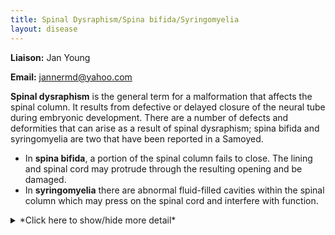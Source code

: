 ```yaml
---
title: Spinal Dysraphism/Spina bifida/Syringomyelia
layout: disease
---
```


**Liaison:** Jan Young

**Email:** [jannermd@yahoo.com](mailto:jannermd@yahoo.com)

**Spinal dysraphism** is the general term for a malformation that
affects the spinal column. It results from defective or delayed
closure of the neural tube during embryonic development. There are a
number of defects and deformities that can arise as a result of spinal
dysraphism; spina bifida and syringomyelia are two that have been
reported in a Samoyed.

- In **spina bifida**, a portion of the spinal column fails to close.
  The lining and spinal cord may protrude through the resulting
  opening and be damaged.
- In **syringomyelia** there are abnormal fluid-filled cavities within
  the spinal column which may press on the spinal cord and interfere
  with function.

<details>
<summary>*Click here to show/hide more detail*</summary>
Spinal dysraphism is the general term for a congenital (existing at birth) malformation that affects the spinal column.  It  results from defective or delayed closure of the neural tube during embryonic development. There can be a single defect, or multiple defects in multiple locations along the spinal column. Defects include the following:

- **Spina bifida:** A bony cleft (failure of closure) of the spinal column with protrusion of the meninges (lining of the spinal cord) or meninges and spinal cord tissue. The skin over the defect may be intact or open. Depending on the amount and location of the protruding tissue, there can be involvement of the motor and sensory system, including partial paralysis and loss of bowel and bladder control. The condition can vary wildly in severity, and the degree of impairment depends on the amount of involved nervous tissue. Typically it is nonprogressive (doesn't get worse with time).
- **Spina bifida occulta:** A bony cleft of the spinal column that does not involve protrusion of any tissue. There is no involvement of the nervous or motor system, but there may be abnormal patterns of hair in the area and in some instances there may be a pilonidal sinus, a dimple in the skin with an opening to the spinal cord. This can be a potential source of infection.
- **Syringomyelia:** A condition where there are abnormal fluid-filled cavities within the spinal column which may interfere with the function of the nervous tissue of the spinal cord. It is often associated with a chiari malformation where the brain is displaced downward, forcing the cerebral spinal fluid (CSF) into the spinal cord and interfering with its flow. Syringomyelia occurs primarily in the neck region because this is the area of the spinal cord closest to where the pressure is coming from.
- **Hemivertebra:** A deformed vertebra which often leads to scoliosis (curvature of the spine)
- **Tethering of the cord:** A situation in which the spinal cord (nerve tissue) is bound to bony tissue. As the dog grows, the cord is stretched and can be damaged. This can be surgically released to prevent further damage. Sometimes tethering is the only manifestation of spinal dysraphism.

## Signs and Symptoms

**Spina Bifida**

When nervous tissue is involved, the primary symptoms of spina bifida
are as listed below. These signs and symptoms, when present, are
permanent and will not resolve.

- Weakness or partial paralysis, most typically of the hindquarters.
  This may be severe enough that the dog is not able to use the
  hindquarters. Dogs may have awkwardness of the limbs and often have
  a wide-based stance to improve balance. Bunny hopping and/or toe
  walking can be seen as well.
- Decreased ability to use the tail.
- Loss of bowel and bladder control because of involvement of the
  nerves controlling these functions. The anus may be flaccid (loose
  and weak) and pressure over the bladder may cause leakage.
- Decreased or absent pain sensation in the affected area, typically
  the perianal area (around the anus) and sometimes down onto the
  thighs. Pressure ulcers may result if the dog is not frequently
  repositioned.
- Irritation of the skin in the perianal area from leakage of urine
  and/or stool.

If there is no nervous system tissue involved (**spina bifida
occulta**), there are no signs. The condition may even go unnoticed
until an x-ray taken for an unrelated condition reveals the defect of
the spinal column. In some instances there may be minor signs that
suggest the diagnosis to the vet:

- Hair streaming -- an abnormality in the pattern of the hair
  overlying the defect.
- Skin dimple, which may be palpable.

**Syringomyelia**

Pain is the most common symptom of syringomyelia and is the result of
injury to the nerves of sensation.

- Typically worse at night. The animal may not like to be touched in
  the area of the neck or upper chest and may scratch at this area.
  (Itching is the lowest grade of pain).
- Excessive scratching or air scratching because of pain sensation;
  biting at the rump, again because of abnormal pain sensation.
- Yelping with scratching or sometimes for no apparent reason

In more severe cases there can be involvement of motor nerves as well,
resulting in weakness of the forelegs or hindlegs with unsteadiness or
wobbliness of gait (ataxia).

Symptoms of syringomyelia are often progressive, getting worse with
time.

Syringomyelia can also be present in the absence of symptoms.

## Causes

Genetics are known to be involved with some breeds such as the
Weimaraner (spinal dysraphism) , English Bull Dog (spina bifida) and
Cavalier King Charles Spaniels (chiari malformation).

Factors which interfere with prenatal development of the neural tube,
including toxins and nutritional or other factors which interfere with
blood supply to the developing area, may possibly be involved in the
development of spinal dysraphism.

Trauma can be a cause in some cases of syringomyelia.

## Risk Factors

No specific risk factors are known for the development of spinal
dysraphism in the Samoyed. If seen more than once in a line it would
suggest a possible genetic basis. Dogs from such a line should not be
bred.

## Diagnostic Tests

X-ray of the spine will identify the bony defect.

CT (computerized tomography) and/or MRI (magnetic resonance imaging)
will help define the soft tissue involvement, if any.

MRI is the only way to identify the fluid-filled sacs of syringomyelia.

Specialized testing including myelography (injecting dye into the spinal
column to help outline the nervous tissue) may be useful on occasions.

## Treatment Guidelines

> **Note:** Treatment of animals should only be performed by a licensed
> veterinarian. Veterinarians should consult the current literature and
> current pharmacological formularies before initiating any treatment
> protocol.

**Spina Bifida**

If nervous tissue (spinal cord or nerves) has not protruded out of the
protective bony column, no treatment is necessary and the dog will
usually live a normal quality life.

When there is protrusion and damage to nervous tissue, the damage is
permanent and there is no effective treatment. Many dogs will have mild
enough involvement that they can have quality of life. In more severe
cases, the owner and vet may choose to euthanize.

Other than in the instance of tethering, surgical correction of the
defect has been generally unsuccessful, mostly because the nervous
tissue has already been damaged and surgery cannot allow it to recover.
I found one reference to a successful surgical correction with full
recovery. This particular case was a very low lesion (sacral) and the
nerves involved were not so much damaged as they were bound down by
other tissues. They were able to successfully mobilize them in surgery
and allow for recovery. The likelihood of this is extremely rare.

Hanna FY, 2008. The successful treatment of a Yorkshire Terrier puppy
with spina bifida and myelomeningocele. European Journal of Companion
Animal Practice 18:47-50. ![two bones
rating](/img/2-bones.gif)

**Syringomyelia**

Analgesics for pain management:

- NSAIDS such as Rimadyl and Metacam;
- Gabapentin, an anticonvulsant that helps calm excitable injured
  nervous tissue; or
- Opioids such as methadone

Drugs to reduce CSF production or reduce intracranial pressure

Corticosteroids may help with pain reduction but must be used
continuously if used, and are subject to many undesirable side effects.

Surgery has been attempted with limited success; signs often recur.

## Management

For dogs with mild symptoms, particularly with bowel and bladder control
problems, diapering can be helpful but care should be taken to provide
good skin hygiene (frequent diaper changes and cleansing of the area).

For some dogs, dietary manipulation to keep the stool firmer will allow
better fecal control.

The use of canine assistive devices (such as a canine wheel chair) may
be helpful in improving quality of life.

## References

Spinal Cord Disorders -Congenital and Inherited Anomalies of the Nervous
System. Merck Veterinary Manual, 10th edition. Pp 1125-1126 ![four
bones
rating](/img/4-bones.gif)

Arias MVB et al, 2008. [Spina bifida in three
dogs.](http://bjvp.org.br/wp-content/uploads/2015/07/V.1-N.2-15-20881_2009_12_30_35_2.pdf)
Brazilian Journal of Veterinary Pathology 1: 64-69. ![three bones
rating](/img/3-bones.gif)

Vite CH. Developmental
Disorders.
In: Braund's Clinical Neurology in Small Animals: Localization,
Diagnois and Treatment. 2004. (Link no longer available). ![four bones
rating](/img/4-bones.gif)

## Support Groups

This has a guestbook plus links to other supportive sites for dogs with
disabilities.

[Sheba the Quad
Dog](http://shebathequaddog.homestead.com/)

## Suggested Links

[Spina bifida - Canine Inherited Disorders
Database](http://cidd.discoveryspace.ca/disorder/spina-bifida.html),
Univ. of Prince Edward Island ![three bones
rating](/img/3-bones.gif)

[Congenital and Inherited Spinal Cord
Disorders](http://www.merckvetmanual.com/mvm/nervous_system/congenital_and_inherited_anomalies_of_the_nervous_system/congenital_and_inherited_spinal_cord_disorders.html)
in the Merck Veterinary Manual ![four bones
rating](/img/4-bones.gif)

[Spinal
Dysraphism](http://www.nervous-system-diseases.com/spinal-dysraphism.html)
at www.nervous-system-diseases.com ![one bone
rating](/img/1-bone.gif)

[Furneaux 35 al, 1973. Syringomyelia and spina bifida occulta in a
Samoyed
dog](http://www.ncbi.nlm.nih.gov/pmc/articles/PMC1696303/pdf/canvetj00433-0039.pdf).
Can Vet Jour 14:317-321. ![three bones
rating](/img/3-bones.gif)

[Canine Chiari
Institute.](http://www.caninechiariinstitute.org/)
![two bones
rating](/img/2-bones.gif)

